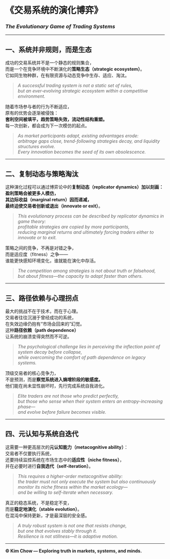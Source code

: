 # 《交易系统的演化博弈》  
### *The Evolutionary Game of Trading Systems*

---

## 一、系统并非规则，而是生态  
成功的交易系统并不是一个静态的规则集合，  
而是一个在竞争环境中不断演化的**策略生态（strategic ecosystem）**。  
它如同生物种群，在有限资源与动态竞争中生存、适应、淘汰。  

> *A successful trading system is not a static set of rules,*  
> *but an ever-evolving strategic ecosystem within a competitive environment.*

随着市场参与者的行为不断适应，  
原有的优势会逐渐被侵蚀：  
**套利空间被填平，趋势策略失效，流动性结构重塑。**  
每一次创新，都会成为下一次模仿的起点。  

> *As market participants adapt, existing advantages erode:*  
> *arbitrage gaps close, trend-following strategies decay, and liquidity structures evolve.*  
> *Every innovation becomes the seed of its own obsolescence.*

---

## 二、复制动态与策略淘汰  
这种演化过程可以通过博弈论中的**复制动态（replicator dynamics）**加以刻画：  
盈利策略会被更多人模仿，  
其**边际收益（marginal return）**因而递减，  
最终迫使交易者**创新或退出（innovate or exit）**。  

> *This evolutionary process can be described by replicator dynamics in game theory:*  
> *profitable strategies are copied by more participants,*  
> *reducing marginal returns and ultimately forcing traders either to innovate or to exit.*

策略之间的竞争，不再是对错之争，  
而是适应度（fitness）之争——  
谁能更快感知环境变化，谁就能在演化中存活。  

> *The competition among strategies is not about truth or falsehood,*  
> *but about fitness—the capacity to adapt faster than others.*

---

## 三、路径依赖与心理拐点  
最大的挑战不在于技术，而在于心理。  
交易者往往沉溺于曾经成功的系统，  
在失效边缘仍抱有“市场会回来的”幻觉。  
这种**路径依赖（path dependence）**  
让系统的崩溃变得突然而不可逆。  

> *The psychological challenge lies in perceiving the inflection point of system decay before collapse,*  
> *while overcoming the comfort of path dependence on legacy systems.*

顶级交易者的核心竞争力，  
不是预测，而是**察觉系统进入熵增阶段的敏感度。**  
他们能在尚未显性崩坏时，先行完成系统自我进化。  

> *Elite traders are not those who predict perfectly,*  
> *but those who sense when their system enters an entropy-increasing phase—*  
> *and evolve before failure becomes visible.*

---

## 四、元认知与系统自迭代  
这需要一种更高层次的**元认知能力（metacognitive ability）**：  
交易者不仅要执行系统，  
还要持续监控系统在市场生态中的**适应性（niche fitness）**，  
并在必要时进行**自我选代（self-iteration）**。  

> *This requires a higher-order metacognitive ability:*  
> *the trader must not only execute the system but also continuously monitor its niche fitness within the market ecology—*  
> *and be willing to self-iterate when necessary.*

真正的稳态系统，不是稳定不变，  
而是**稳定地演化（stable evolution）**。  
在混沌中保持更新，才是最深层的安全感。  

> *A truly robust system is not one that resists change,*  
> *but one that evolves stably through it.*  
> *Resilience is not stillness—it is adaptive motion.*

---

**© Kim Chow — Exploring truth in markets, systems, and minds.**

